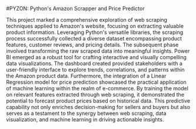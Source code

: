 #PYZON: Python's Amazon Scrapper and Price Predictor

This project marked a comprehensive exploration of web scraping techniques applied to Amazon's website, focusing on extracting valuable product information.
Leveraging Python's versatile libraries, the scraping process successfully collected a diverse dataset encompassing product features, customer reviews, and pricing details.
The subsequent phase involved transforming the raw scraped data into meaningful insights. Power BI emerged as a robust tool for crafting interactive and visually compelling data visualizations. The dashboard created provided stakeholders with a user-friendly interface to explore trends, correlations, and patterns within the Amazon product data. Furthermore, the integration of a Linear Regression model for price prediction showcased the practical application of machine learning within the realm of e-commerce. By training the model on relevant features extracted through web scraping, it demonstrated the potential to forecast product prices based on historical data. This predictive capability not only enriches decision-making for sellers and buyers but also serves as a testament to the synergy between web scraping, data visualization, and machine learning in driving actionable insights.
